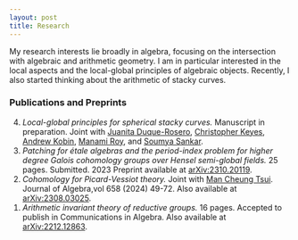 ```yaml
---
layout: post
title: Research
---
```

<p style="text-align: left">
My research interests lie broadly in algebra, focusing on the intersection with algebraic and arithmetic geometry. 
I am in particular interested in the local aspects and the local-global principles of algebraic objects. Recently, I also started thinking about the arithmetic of stacky curves. 
</p>

### Publications and Preprints

<ol reversed>
  <li><em>Local-global principles for spherical stacky curves.</em> Manuscript in preparation. Joint with <a href="https://juanitaduquer.github.io">Juanita Duque-Rosero</a>, <a href="https://c-keyes.github.io">Christopher Keyes</a>, <a href="https://www.andrewkobin.com">Andrew Kobin</a>, <a href="https://faculty.fordham.edu/mroy17/">Manami Roy</a>, and <a href="https://sites.google.com/site/soumya3sankar/">Soumya Sankar</a>.</li>
  <li><em>Patching for ‌étale algebras and the period-index problem for higher degree Galois cohomology groups over Hensel semi-global fields.</em> 25 pages. Submitted. 2023 Preprint available at <a href="https://arxiv.org/abs/2310.20119">arXiv:2310.20119</a>.</li>
  <li><em>Cohomology for Picard-Vessiot theory.</em> Joint with <a href="https://manctsui.github.io/index.html">Man Cheung Tsui</a>. Journal of Algebra,vol 658 (2024) 49-72. Also available at <a href="https://arxiv.org/abs/2308.03025">arXiv:2308.03025</a>. </li>
  <li><em>Arithmetic invariant theory of reductive groups.</em> 16 pages. Accepted to publish in Communications in Algebra. Also available at <a href="https://arxiv.org/abs/2212.12863">arXiv:2212.12863</a>. </li>
</ol>



<!--
### Projects

<ol reversed>
  <li>Zero-cycles on stacky curves. Joint with <a href="https://math.columbia.edu/~calebji/">Caleb Ji</a>. In progress.</li>
  <li>Local-global principles for integral points on stacky curves. Joint with <a href="https://juanitaduquer.github.io">Juanita Duque-Rosero</a>, <a href="https://c-keyes.github.io">Christopher Keyes</a>, <a href="https://www.andrewkobin.com">Andrew Kobin</a>, <a href="https://faculty.fordham.edu/mroy17/">Manami Roy</a>, <a href="https://sites.google.com/site/soumya3sankar/">Soumya Sankar</a>. In progress.</li>
  <li>A local-global principle for differential torsors. In progress. </li>
</ol>
-->





